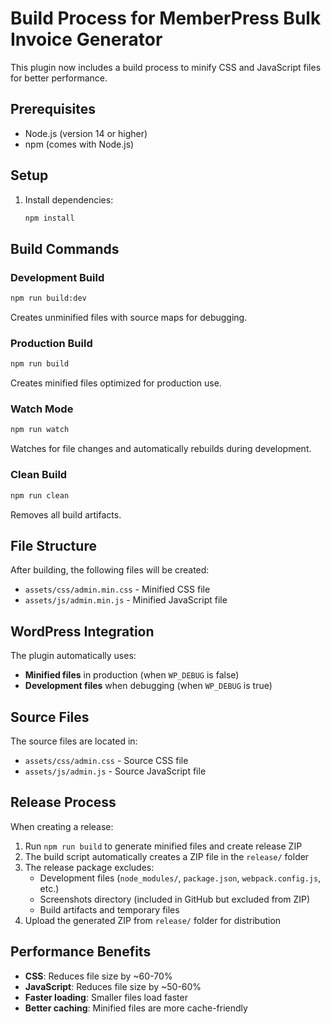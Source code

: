 # Build Process for MemberPress Bulk Invoice Generator

This plugin now includes a build process to minify CSS and JavaScript files for better performance.

## Prerequisites

- Node.js (version 14 or higher)
- npm (comes with Node.js)

## Setup

1. Install dependencies:
   ```bash
   npm install
   ```

## Build Commands

### Development Build
```bash
npm run build:dev
```
Creates unminified files with source maps for debugging.

### Production Build
```bash
npm run build
```
Creates minified files optimized for production use.

### Watch Mode
```bash
npm run watch
```
Watches for file changes and automatically rebuilds during development.

### Clean Build
```bash
npm run clean
```
Removes all build artifacts.

## File Structure

After building, the following files will be created:

- `assets/css/admin.min.css` - Minified CSS file
- `assets/js/admin.min.js` - Minified JavaScript file

## WordPress Integration

The plugin automatically uses:
- **Minified files** in production (when `WP_DEBUG` is false)
- **Development files** when debugging (when `WP_DEBUG` is true)

## Source Files

The source files are located in:
- `assets/css/admin.css` - Source CSS file
- `assets/js/admin.js` - Source JavaScript file

## Release Process

When creating a release:
1. Run `npm run build` to generate minified files and create release ZIP
2. The build script automatically creates a ZIP file in the `release/` folder
3. The release package excludes:
   - Development files (`node_modules/`, `package.json`, `webpack.config.js`, etc.)
   - Screenshots directory (included in GitHub but excluded from ZIP)
   - Build artifacts and temporary files
4. Upload the generated ZIP from `release/` folder for distribution

## Performance Benefits

- **CSS**: Reduces file size by ~60-70%
- **JavaScript**: Reduces file size by ~50-60%
- **Faster loading**: Smaller files load faster
- **Better caching**: Minified files are more cache-friendly
